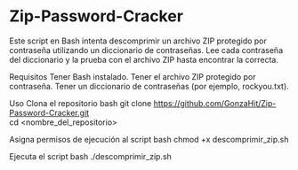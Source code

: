# Zip-Password-Cracker
Este script en Bash intenta descomprimir un archivo ZIP protegido por contraseña utilizando un diccionario de contraseñas. Lee cada contraseña del diccionario y la prueba con el archivo ZIP hasta encontrar la correcta.

Requisitos
Tener Bash instalado.
Tener el archivo ZIP protegido por contraseña.
Tener un diccionario de contraseñas (por ejemplo, rockyou.txt).

Uso
Clona el repositorio
bash git clone https://github.com/GonzaHit/Zip-Password-Cracker.git  
cd <nombre_del_repositorio>

Asigna permisos de ejecución al script
bash chmod +x descomprimir_zip.sh

Ejecuta el script
bash ./descomprimir_zip.sh




